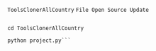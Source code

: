 `ToolsClonerAllCountry`
`File Open Source Update`

```git clone https://github.com/https://github.com/yourinlive/ToolsClonerAllCountry

cd ToolsClonerAllCountry

python project.py```
